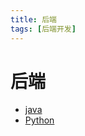 ```yaml
---
title: 后端
tags: [后端开发]
---
```


# 后端
- [java](./java)
- [Python](./python)


<Vssue :title="$title" />

